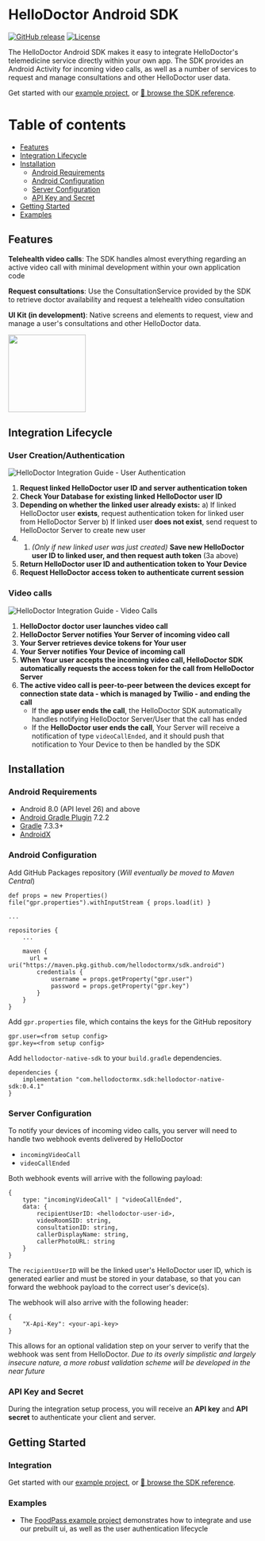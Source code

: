 
# HelloDoctor Android SDK

[![GitHub release](https://img.shields.io/github/release/hellodoctormx/sdk.android.svg?maxAge=60)](https://github.com/hellodoctormx/sdk.android/releases)
[![License](https://img.shields.io/github/license/hellodoctormx/sdk.android)](https://github.com/hellodoctormx/sdk.android/blob/master/LICENSE)

The HelloDoctor Android SDK makes it easy to integrate HelloDoctor's telemedicine service directly within your own app. The SDK provides an Android Activity for incoming video calls, as well as a number of services to request and manage consultations and other HelloDoctor user data.

Get started with our  [example project](https://github.com/hellodoctormx/sdk.examples), or [📘 browse the SDK reference](https://docs.hellodoctor.mx).


Table of contents
=================

<!--ts-->
   * [Features](#features)
   * [Integration Lifecycle](#integration-lifecycle)
   * [Installation](#installation)
      * [Android Requirements](#android-requirements)
      * [Android Configuration](#android-configuration)
      * [Server Configuration](#server-configuration)
      * [API Key and Secret](#api-key-and-secret)
   * [Getting Started](#getting-started)
   * [Examples](#examples)
<!--te-->

## Features

**Telehealth video calls**: The SDK handles almost everything regarding an active video call with minimal development within your own application code

**Request consultations**: Use the ConsultationService provided by the SDK to retrieve doctor availability and request a telehealth video consultation

**UI Kit (in development)**: Native screens and elements to request, view and manage a user's consultations and other HelloDoctor data.

<img src="https://user-images.githubusercontent.com/54091648/182131158-99a3fe47-0828-48c3-bf57-132c853d95c3.jpg" width="156"/>

## Integration Lifecycle
### User Creation/Authentication
![HelloDoctor Integration Guide - User Authentication](https://user-images.githubusercontent.com/54091648/182129252-7c9109aa-a3ec-4c48-958c-d202a925107a.svg)

 1. **Request linked HelloDoctor user ID and server authentication token**
 2. **Check Your Database for existing linked HelloDoctor user ID**
 3. **Depending on whether the linked user already exists:**
		 a) If linked HelloDoctor user **exists**, request authentication token for linked user from HelloDoctor Server
		 b) If linked user **does not exist**, send request to HelloDoctor Server to create new user
 4. 1.  *(Only if new linked user was just created)* **Save new HelloDoctor user ID to linked user, and then request auth token** (3a above)
 5. **Return HelloDoctor user ID and authentication token to Your Device**
 6. **Request HelloDoctor access token to authenticate current session**


### Video calls
![HelloDoctor Integration Guide - Video Calls](https://user-images.githubusercontent.com/54091648/182129272-df4d6674-03b1-4921-a8ef-96bf2a8a05a0.svg)

 1. **HelloDoctor doctor user launches video call**
 2. **HelloDoctor Server notifies Your Server of incoming video call**
 3. **Your Server retrieves device tokens for Your user**
 4. **Your Server notifies Your Device of incoming call**
 5. **When Your user accepts the incoming video call, HelloDoctor SDK automatically requests the access token for the call from HelloDoctor Server**
 6. **The active video call is peer-to-peer between the devices except for connection state data - which is managed by Twilio - and ending the call**
	 - If the **app user ends the call**, the HelloDoctor SDK automatically handles notifying HelloDoctor Server/User that the call has ended 
	 - If the **HelloDoctor user ends the call**, Your Server will receive a notification of type `videoCallEnded`, and it should push that notification to Your Device to then be handled by the SDK


## Installation

### Android Requirements

* Android 8.0 (API level 26) and above
* [Android Gradle Plugin](https://developer.android.com/studio/releases/gradle-plugin) 7.2.2
* [Gradle](https://gradle.org/releases/) 7.3.3+
* [AndroidX](https://developer.android.com/jetpack/androidx/)

### Android Configuration
Add GitHub Packages repository (*Will eventually be moved to Maven Central*)
```
def props = new Properties()  
file("gpr.properties").withInputStream { props.load(it) }

...

repositories {
	...
	
	maven {  
	  url = uri("https://maven.pkg.github.com/hellodoctormx/sdk.android")  
	    credentials {  
			username = props.getProperty("gpr.user")  
			password = props.getProperty("gpr.key")  
	    }  
	}
}
```

Add `gpr.properties` file, which contains the keys for the GitHub repository
```
gpr.user=<from setup config>
gpr.key=<from setup config>
```

Add `hellodoctor-native-sdk` to your `build.gradle` dependencies.

```
dependencies {
    implementation "com.hellodoctormx.sdk:hellodoctor-native-sdk:0.4.1"
}
```

### Server Configuration
To notify your devices of incoming video calls, you server will need to handle two webhook events delivered by HelloDoctor
* `incomingVideoCall`
* `videoCallEnded`

Both webhook events will arrive with the following payload:
```  
{
	type: "incomingVideoCall" | "videoCallEnded", 
	data: {  
		recipientUserID: <hellodoctor-user-id>,
		videoRoomSID: string,  
		consultationID: string,  
		callerDisplayName: string,  
		callerPhotoURL: string
	}
}
```

The `recipientUserID` will be the linked user's HelloDoctor user ID, which is generated earlier and must be stored in your database, so that you can forward the webhook payload to the correct user's device(s).

The webhook will also arrive with the following header:
```
{
	"X-Api-Key": <your-api-key>
}
```
This allows for an optional validation step on your server to verify that the webhook was sent from HelloDoctor.
*Due to its overly simplistic and largely insecure nature, a more robust validation scheme will be developed in the near future*
### API Key and Secret
During the integration setup process, you will receive an **API key** and **API secret** to authenticate your client and server.

## Getting Started

### Integration
Get started with our [example project](#examples), or [📘 browse the SDK reference](https://docs.hellodoctor.mx).

### Examples
- The [FoodPass example project](https://github.com/hellodoctormx/sdk.examples) demonstrates how to integrate and use our prebuilt ui, as well as the user authentication lifecycle
